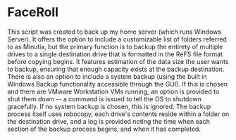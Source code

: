 # FaceRoll

This script was created to back up my home server (which runs Windows Server). It offers the option to include a customizable list of folders referred to as Minutia, but the primary function is to backup the entirety of multiple drives to a single destination drive that is formatted in the ReFS file format before copying begins. It features estimation of the data size the user wants to backup, ensuring that enough capacity exists at the backup destination.
There is also an option to include a system backup (using the built in Windows Backup functionality accessible through the GUI). If this is chosen and there are VMware Workstation VMs running, an option is provided to shut them down -- a command is issued to tell the OS to shutdown gracefully. If no system backup is chosen, this is ignored. 
The backup process itself uses robocopy, each drive's contents reside within a folder on the destination drive, and a log is provided noting the time when each section of the backup process begins, and when it has completed.
